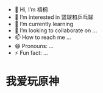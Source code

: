 - 👋 Hi, I’m 梧桐
- 👀 I’m interested in 篮球和乒乓球
- 🌱 I’m currently learning 
- 💞️ I’m looking to collaborate on ...
- 📫 How to reach me ...
- 😄 Pronouns: ...
- ⚡ Fun fact: ...

# 我爱玩原神

